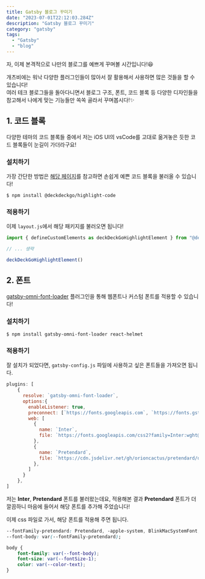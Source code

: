 ```yaml
---
title: Gatsby 블로그 꾸미기
date: "2023-07-01T22:12:03.284Z"
description: "Gatsby 블로그 꾸미기"
category: "gatsby"
tags:
  - "Gatsby"
  - "blog"
---
```


자, 이제 본격적으로 나만의 블로그를 예쁘게 꾸며볼 시간입니다!😆

개츠비에는 워낙 다양한 플러그인들이 많아서 잘 활용해서 사용하면 많은 것들을 할 수 있습니다!<br/>
여러 테크 블로그들을 돌아다니면서 블로그 구조, 폰트, 코드 블록 등 다양한 디자인들을 참고해서 나에게 맞는 기능들만 쏙쏙 골라서 꾸며봅시다!✨


## 1. 코드 블록

다양한 테마의 코드 블록들 중에서 저는 iOS UI의 vsCode를 고대로 옮겨놓은 듯한 코드 블록들이 눈길이 가더라구요!


### 설치하기

가장 간단한 방법은 [해당 페이지](https://docs.deckdeckgo.com/?path=/docs/components-highlight-code--highlight-code)를 참고하면 손쉽게 예쁜 코드 블록을 불러올 수 있습니다! 


```shell
$ npm install @deckdeckgo/highlight-code
```

### 적용하기

이제 `layout.js`에서 해당 패키지를 불러오면 됩니다!

```js
import { defineCustomElements as deckDeckGoHighlightElement } from "@deckdeckgo/highlight-code/dist/loader"

// ... 생략

deckDeckGoHighlightElement()
```


## 2. 폰트

[gatsby-omni-font-loader](https://www.gatsbyjs.com/plugins/gatsby-omni-font-loader/) 플러그인을 통해 웹폰트나 커스텀 폰트를 적용할 수 있습니다!

### 설치하기

```shell
$ npm install gatsby-omni-font-loader react-helmet
```

### 적용하기

잘 설치가 되었다면, `gatsby-config.js` 파일에 사용하고 싶은 폰트들을 가져오면 됩니다.

```js
plugins: [
    {
      resolve: `gatsby-omni-font-loader`,
      options:{
        enableListener: true,
        preconnect: [`https://fonts.googleapis.com`, `https://fonts.gstatic.com`],
        web: [
          {
            name: `Inter`,
            file: `https://fonts.googleapis.com/css2?family=Inter:wght@200;300;400;500;600;700;800&display=swap`,
          },
          {
            name: `Pretendard`,
            file: `https://cdn.jsdelivr.net/gh/orioncactus/pretendard/dist/web/static/pretendard-dynamic-subset.css`,
          },
        ]
      }
    },
]
```

저는 **Inter**, **Pretendard** 폰트를 불러왔는데요, 적용해본 결과 **Pretendard** 폰트가 더 깔끔하니 마음에 들어서 해당 폰트를 추가해 주었습니다!

이제 css 파일로 가서, 해당 폰트를 적용해 주면 됩니다.

```css
--fontFamily-pretendard: Pretendard, -apple-system, BlinkMacSystemFont, "Noto Sans", ...;
--font-body: var(--fontFamily-pretendard);

body {
    font-family: var(--font-body);
    font-size: var(--fontSize-1);
    color: var(--color-text);
}
```

